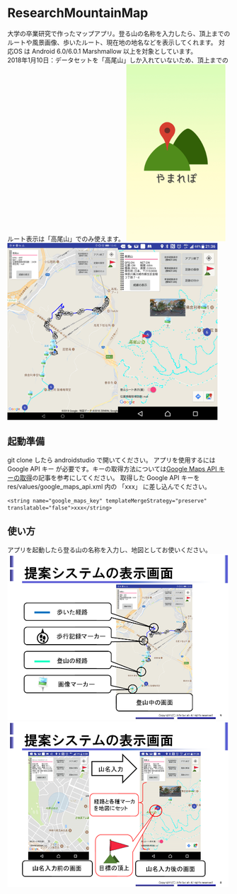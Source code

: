 # ResearchMountainMap
大学の卒業研究で作ったマップアプリ。登る山の名称を入力したら、頂上までのルートや風景画像、歩いたルート、現在地の地名などを表示してくれます。
対応OS は Android 6.0/6.0.1 Marshmallow 以上を対象としています。<br>
2018年1月10日：データセットを「高尾山」しか入れていないため、頂上までのルート表示は「高尾山」でのみ使えます。
<img src="intro_img/splash.png" height="400"><img src="intro_img/02.png" height="400"><img src="intro_img/03.jpg" height="400">

## 起動準備

git clone したら androidstudio で開いてください。
アプリを使用するには Google API キー が必要です。キーの取得方法については[Google Maps API キーの取得](https://developers.google.com/maps/documentation/android-api/signup?hl=ja)の記事を参考にしてください。
取得した Google API キーを res/values/google_maps_api.xml 内の 「xxx」 に差し込んでください。

```
<string name="google_maps_key" templateMergeStrategy="preserve" translatable="false">xxx</string>
```


## 使い方

アプリを起動したら登る山の名称を入力し、地図としてお使いください。
<img src="intro_img/04.png" width="500">
<img src="intro_img/05.png" width="500">
